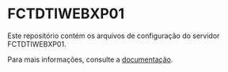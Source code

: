 # FCTDTIWEBXP01

Este repositório contém os arquivos de configuração do servidor FCTDTIWEBXP01.

Para mais informações, consulte a [documentação](https://cacic.dev.br/docs/Recursos/Servidores/FCTDTIWEBXP01).
